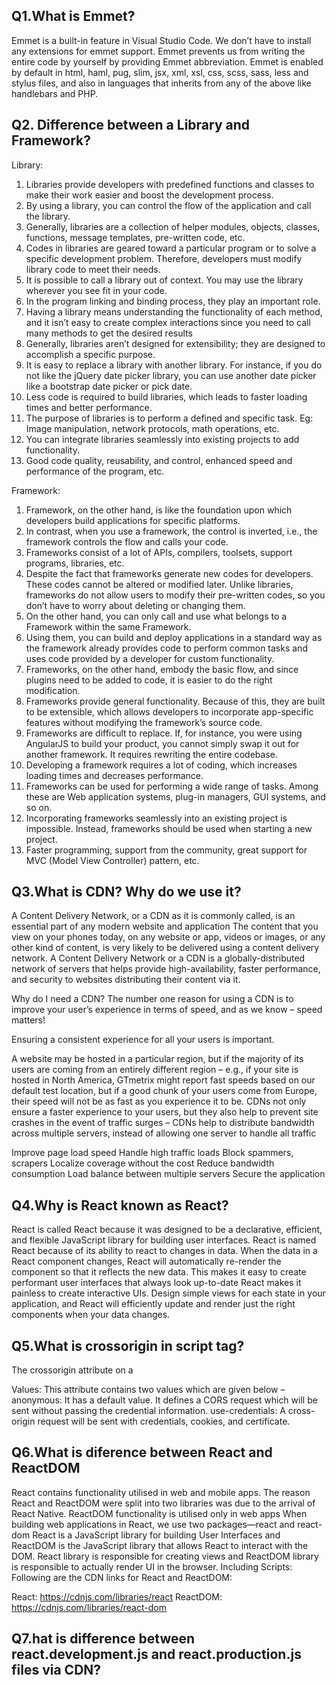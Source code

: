 ## Q1.What is Emmet?
 Emmet is a built-in feature in Visual Studio Code. 
 We don’t have to install any extensions for emmet support.
 Emmet prevents us from writing the entire code by yourself by providing Emmet abbreviation.
 Emmet is enabled by default in html, haml, pug, slim, jsx, xml, xsl, css, scss, sass, less and stylus files, and also in languages that inherits from any of the above like handlebars and PHP.

## Q2. Difference between a Library and Framework?
Library:
1. Libraries provide developers with predefined functions and classes to make their work easier and boost the development process.
2. By using a library, you can control the flow of the application and call the library.
3. Generally, libraries are a collection of helper modules, objects, classes, functions, message templates, pre-written code, etc.
4. Codes in libraries are geared toward a particular program or to solve a specific development problem. Therefore, developers must modify library code to meet their needs.
5. It is possible to call a library out of context. You may use the library wherever you see fit in your code.
6. In the program linking and binding process, they play an important role.
7. Having a library means understanding the functionality of each method, and it isn’t easy to create complex interactions since you need to call many methods to get the desired results
8. Generally, libraries aren’t designed for extensibility; they are designed to accomplish a specific purpose.
9. It is easy to replace a library with another library. For instance, if you do not like the jQuery date picker library, you can use another date picker like a bootstrap date picker or pick date.
10. Less code is required to build libraries, which leads to faster loading times and better performance.
11. The purpose of libraries is to perform a defined and specific task. Eg: Image manipulation, network protocols, math operations, etc.
12. You can integrate libraries seamlessly into existing projects to add functionality. 
13. Good code quality, reusability, and control, enhanced speed and performance of the program, etc.

Framework:
1. Framework, on the other hand, is like the foundation upon which developers build applications for specific platforms.
2. In contrast, when you use a framework, the control is inverted, i.e., the framework controls the flow and calls your code.
3. Frameworks consist of a lot of APIs, compilers, toolsets, support programs, libraries, etc.
4. Despite the fact that frameworks generate new codes for developers. These codes cannot be altered or modified later. Unlike libraries, frameworks do not allow users to modify their pre-written codes, so you don’t have to worry about deleting or changing them.
5. On the other hand, you can only call and use what belongs to a Framework within the same Framework. 
6. Using them, you can build and deploy applications in a standard way as the framework already provides code to perform common tasks and uses code provided by a developer for custom functionality.
7. Frameworks, on the other hand, embody the basic flow, and since plugins need to be added to code, it is easier to do the right modification.
8. Frameworks provide general functionality. Because of this, they are built to be extensible, which allows developers to incorporate app-specific features without modifying the framework’s source code.
9. Frameworks are difficult to replace. If, for instance, you were using AngularJS to build your product, you cannot simply swap it out for another framework. It requires rewriting the entire codebase.
10. Developing a framework requires a lot of coding, which increases loading times and decreases performance.
11. Frameworks can be used for performing a wide range of tasks. Among these are Web application systems, plug-in managers, GUI systems, and so on.
12. Incorporating frameworks seamlessly into an existing project is impossible. Instead, frameworks should be used when starting a new project.
13. Faster programming, support from the community, great support for MVC (Model View Controller) pattern, etc.


## Q3.What is CDN? Why do we use it?
A Content Delivery Network, or a CDN as it is commonly called, is an essential part of any modern website and application
The content that you view on your phones today, on any website or app, videos or images, or any other kind of content, is very likely to be delivered using a content delivery network.
A Content Delivery Network or a CDN is a globally-distributed network of servers that helps provide high-availability, faster performance, and security to websites distributing their content via it.

Why do I need a CDN?
The number one reason for using a CDN is to improve your user’s experience in terms of speed, and as we know – speed matters!

Ensuring a consistent experience for all your users is important.

A website may be hosted in a particular region, but if the majority of its users are coming from an entirely different region – e.g., if your site is hosted in North America, GTmetrix might report fast speeds based on our default test location, but if a good chunk of your users come from Europe, their speed will not be as fast as you experience it to be.
CDNs not only ensure a faster experience to your users, but they also help to prevent site crashes in the event of traffic surges – CDNs help to distribute bandwidth across multiple servers, instead of allowing one server to handle all traffic

Improve page load speed
Handle high traffic loads
Block spammers, scrapers
Localize coverage without the cost
Reduce bandwidth consumption
Load balance between multiple servers
Secure the application


## Q4.Why is React known as React?
React is called React because it was designed to be a declarative, efficient, and flexible JavaScript library for building user interfaces.
React is named React because of its ability to react to changes in data. When the data in a React component changes, React will automatically re-render the component so that it reflects the new data. This makes it easy to create performant user interfaces that always look up-to-date
React makes it painless to create interactive UIs.
Design simple views for each state in your application, and React will efficiently update and render just the right components when your data changes.

## Q5.What is crossorigin in script tag?
The crossorigin attribute on a <script> tag specifies that CORS is supported when loading an external script file from a third party server or domain.

The purpose of crossorigin attribute is used to share the resources from one domain to another domain.
Basically, it is used to handle the CORS request.
It is used to handle the CORS request that checks whether it is safe to allow for sharing the resources from other domains

CORS is a standard mechanism used to retrieve files from other domains.

Using crossorigin
The crossorigin attribute specifies that the script element supports CORS.
CORS stands for Cross Origin Resource Sharing.
CORS is a standard mechanism to retrieve files from a third party domain or server.
If specified, the script file request will be sent with or without credentials.
This attribute is only relevant when the script is retrieved from a third party server. Do not use this attribute when these files are on your own server.

<script type="text/javascript" src="my_script.js" crossorigin="anonymous"></script>
Values: This attribute contains two values which are given below –
anonymous: It has a default value. It defines a CORS request which will be sent without passing the credential information.
use-credentials: A cross-origin request will be sent with credentials, cookies, and certificate.

## Q6.What is diference between React and ReactDOM
React contains functionality utilised in web and mobile apps.
The reason React and ReactDOM were split into two libraries was due to the arrival of React Native. 
ReactDOM functionality is utilised only in web apps
When building web applications in React, we use two packages—react and react-dom
React is a JavaScript library for building User Interfaces and ReactDOM is the JavaScript library that allows React to interact with the DOM.
React library is responsible for creating views and ReactDOM library is responsible to actually render UI in the browser.
Including Scripts: Following are the CDN links for React and ReactDOM:

React: https://cdnjs.com/libraries/react
ReactDOM: https://cdnjs.com/libraries/react-dom

<script crossorigin src="https://unpkg.com/react@17/umd/react.development.js"></script>
<script crossorigin src="https://unpkg.com/react-dom@17/umd/react-dom.development.js"></script>

## Q7.hat is difference between react.development.js and react.production.js files via CDN?

